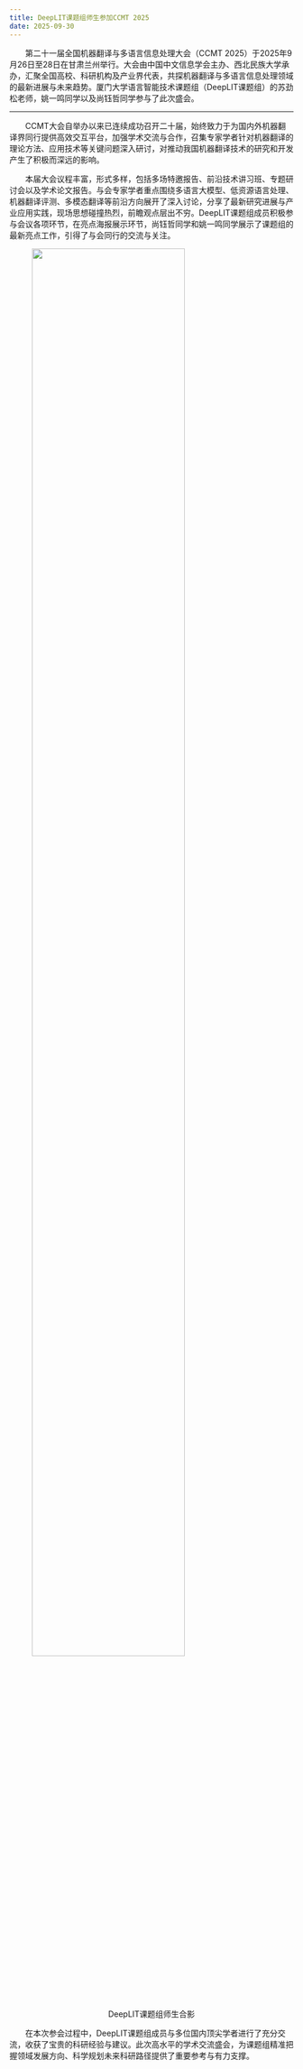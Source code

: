 ```yaml
---
title: DeepLIT课题组师生参加CCMT 2025
date: 2025-09-30
---
```

&emsp;&emsp;第二十一届全国机器翻译与多语言信息处理大会（CCMT 2025）于2025年9月26日至28日在甘肃兰州举行。大会由中国中文信息学会主办、西北民族大学承办，汇聚全国高校、科研机构及产业界代表，共探机器翻译与多语言信息处理领域的最新进展与未来趋势。厦门大学语言智能技术课题组（DeepLIT课题组）的苏劲松老师，姚一鸣同学以及尚钰哲同学参与了此次盛会。
<!--more-->
- - -
&emsp;&emsp;CCMT大会自举办以来已连续成功召开二十届，始终致力于为国内外机器翻译界同行提供高效交互平台，加强学术交流与合作，召集专家学者针对机器翻译的理论方法、应用技术等关键问题深入研讨，对推动我国机器翻译技术的研究和开发产生了积极而深远的影响。

&emsp;&emsp;本届大会议程丰富，形式多样，包括多场特邀报告、前沿技术讲习班、专题研讨会以及学术论文报告。与会专家学者重点围绕多语言大模型、低资源语言处理、机器翻译评测、多模态翻译等前沿方向展开了深入讨论，分享了最新研究进展与产业应用实践，现场思想碰撞热烈，前瞻观点层出不穷。DeepLIT课题组成员积极参与会议各项环节，在亮点海报展示环节，尚钰哲同学和姚一鸣同学展示了课题组的最新亮点工作，引得了与会同行的交流与关注。
<figure>
  <img src="1.png" alt="" style="width: 80%;">
  <figcaption style="text-align: center;">DeepLIT课题组师生合影</figcaption>
</figure>
&emsp;&emsp;在本次参会过程中，DeepLIT课题组成员与多位国内顶尖学者进行了充分交流，收获了宝贵的科研经验与建议。此次高水平的学术交流盛会，为课题组精准把握领域发展方向、科学规划未来科研路径提供了重要参考与有力支撑。